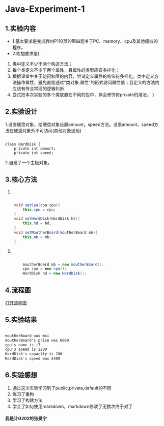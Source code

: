# Java-Experiment-1
## 1.实验内容
- 1.基本要求是完成教材P110页的第四题关于PC、memory、cpu及其他模拟的程序。
- 2.附加要求是{
 1. 类中定义不少于两个构造方法；
 2. 每个类定义不少于两个属性，且属性的类型应该多样化；
 3. 根据课堂中关于访问权限的内容，尝试定义属性的修饰符多样化，类中定义方法操作属性，避免直接通过“类对象.属性”的形式访问属性值；且定义的方法内应该有符合常理的逻辑判断
 4. 尝试把本次实验的多个类放置在不同的包中，体会修饰符private的用法。
}
## 2.实验设计
1.设置硬盘对象，给硬盘对象设置amount，speed方法。设置amount，speed方法在硬盘对象外不可访问(其他对象通用)
```

class HardDisk {
    private int amount;
    private int speed;

```
2.自建了一个主板对象。
## 3.核心方法
1.
```Java

    void setCpu(cpu cpu){
        this.cpu = cpu;
    }
    void setHardDisk(HardDisk hd){
        this.hd = hd;
    }
    void setMoutherBoard(moutherBoard mb){
        this.mb = mb;
    }

```
2.
```Java

        moutherBoard mb = new moutherBoard();
        cpu cpu = new cpu();
        HardDisk hd = new HardDisk();

```
## 4.流程图
[打开流程图](https://github.com/chinazhanghaoyu/Java-Experiment-1/blob/main/java-Experiment-1.png)
## 5.实验结果
```markdown

moutherBoard was msi
moutherBoard's price was 6000
cpu's name is i7
cpu's speed is 2200
HardDisk's capacity is 200
HardDisk's speed was 5400

```
## 6.实验感想
 1. 通过这次实验学习到了public,private,default的不同
 2. 练习了重构
 3. 学习了构建方法
 4. 学会了如何使用markdown，markdown修改了无数次终于对了
#### 我是计G202的张昊宇
